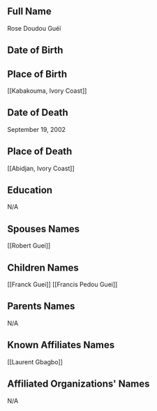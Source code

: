 ## Full Name
Rose Doudou Guéï

## Date of Birth


## Place of Birth
[[Kabakouma, Ivory Coast]]

## Date of Death
September 19, 2002

## Place of Death
[[Abidjan, Ivory Coast]]

## Education
N/A

## Spouses Names
[[Robert Guei]]

## Children Names
[[Franck Guei]]
[[Francis Pedou Guei]]

## Parents Names
N/A

## Known Affiliates Names
 [[Laurent Gbagbo]]

## Affiliated Organizations' Names
N/A
